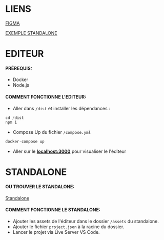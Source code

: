 
# LIENS

[FIGMA](https://www.figma.com/design/WFw8hvJnmhebn9sWFGQKTY/Fred-%2F-Isaac?node-id=1-236&t=Ci1FzpvWjvnzIhet-1)

[EXEMPLE STANDALONE](https://sae-vr.fredtrivett.com/)

# EDITEUR

#### PRÉREQUIS:
- Docker
- Node.js

#### COMMENT FONCTIONNE L'EDITEUR:
- Aller dans `/dist` et installer les dépendances :
```javascript
cd /dist
npm i
```
- Compose Up du fichier `/compose.yml`
```javascript
docker-compose up
```
- Aller sur le **[localhost:3000](http://localhost:3000/)** pour visualiser le l'éditeur



# STANDALONE

#### OU TROUVER LE STANDALONE:

[Standalone](https://github.com/isaacdemeers/sae-501-vr/tree/Standalone)



#### COMMENT FONCTIONNE LE STANDALONE:

- Ajouter les assets de l'éditeur dans le dossier `/assets` du standalone.
- Ajouter le fichier `project.json` à la racine du dossier.
- Lancer le projet via Live Server VS Code.

